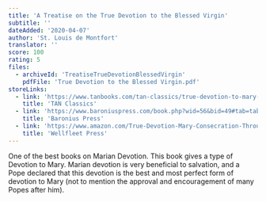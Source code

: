 ```yaml
---
title: 'A Treatise on the True Devotion to the Blessed Virgin'
subtitle: ''
dateAdded: '2020-04-07'
author: 'St. Louis de Montfort'
translator: ''
score: 100
rating: 5
files:
  - archiveId: 'TreatiseTrueDevotionBlessedVirgin'
    pdfFile: 'True Devotion to the Blessed Virgin.pdf'
storeLinks:
  - link: 'https://www.tanbooks.com/tan-classics/true-devotion-to-mary-with-preparation-for-total-consecration.html'
    title: 'TAN Classics'
  - link: 'https://www.baroniuspress.com/book.php?wid=56&bid=49#tab=tab-1'
    title: 'Baronius Press'
  - link: 'https://www.amazon.com/True-Devotion-Mary-Consecration-Through/dp/157715147X'
    title: 'Wellfleet Press'
---
```


One of the best books on Marian Devotion. This book gives a type of Devotion to Mary. Marian devotion is very beneficial to salvation, and a Pope declared that this devotion is the best and most perfect form of devotion to Mary (not to mention the approval and encouragement of many Popes after him).

